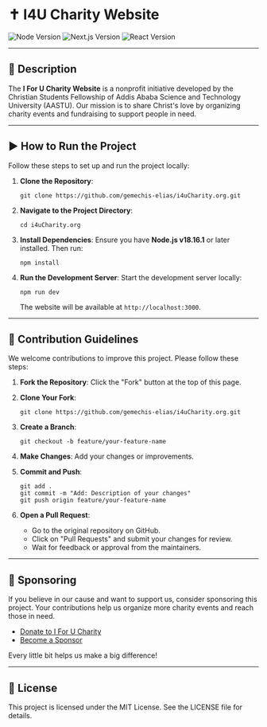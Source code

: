 # ✝️ I4U Charity Website

![Node Version](https://img.shields.io/badge/Node-20.18.0-green) ![Next.js Version](https://img.shields.io/badge/Next.js-15.0.3-blue) ![React Version](https://img.shields.io/badge/React-18.3.1-blue)  

---

## 📜 Description

The **I For U Charity Website** is a nonprofit initiative developed by the Christian Students Fellowship of Addis Ababa Science and Technology University (AASTU). Our mission is to share Christ's love by organizing charity events and fundraising to support people in need.  

---

## ▶️ How to Run the Project

Follow these steps to set up and run the project locally:

1. **Clone the Repository**:
   ```
   git clone https://github.com/gemechis-elias/i4uCharity.org.git
   ```

2. **Navigate to the Project Directory**:
   ```
   cd i4uCharity.org
   ```

3. **Install Dependencies**:
   Ensure you have **Node.js v18.16.1** or later installed. Then run:
   ```
   npm install
   ```

4. **Run the Development Server**:
   Start the development server locally:
   ```
   npm run dev
   ```

   The website will be available at `http://localhost:3000`.

---

## 👥 Contribution Guidelines

We welcome contributions to improve this project. Please follow these steps:

1. **Fork the Repository**: Click the "Fork" button at the top of this page.  
2. **Clone Your Fork**:  

   ```
   git clone https://github.com/gemechis-elias/i4uCharity.org.git
   ```

3. **Create a Branch**:  

   ```
   git checkout -b feature/your-feature-name
   ```

4. **Make Changes**: Add your changes or improvements.  
5. **Commit and Push**:  

   ```
   git add .
   git commit -m "Add: Description of your changes"
   git push origin feature/your-feature-name
   ```

6. **Open a Pull Request**:  
   - Go to the original repository on GitHub.  
   - Click on "Pull Requests" and submit your changes for review.  
   - Wait for feedback or approval from the maintainers.  

---

## 💖 Sponsoring

If you believe in our cause and want to support us, consider sponsoring this project. Your contributions help us organize more charity events and reach those in need.  

- [Donate to I For U Charity](https://i4uCharity.org/donate)  
- [Become a Sponsor](https://github.com/sponsors/gemechis-elias)

Every little bit helps us make a big difference!  

---

## 📄 License

This project is licensed under the MIT License. See the LICENSE file for details.
